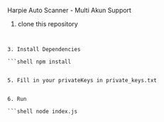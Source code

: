 Harpie Auto Scanner - Multi Akun Support

1. clone this repository

```shell git clone https://github.com/username/harpie-auto-scanner.git &&  cd harpie-auto-scanner


3. Install Dependencies
   
```shell npm install


5. Fill in your privateKeys in private_keys.txt


6. Run
   
```shell node index.js
